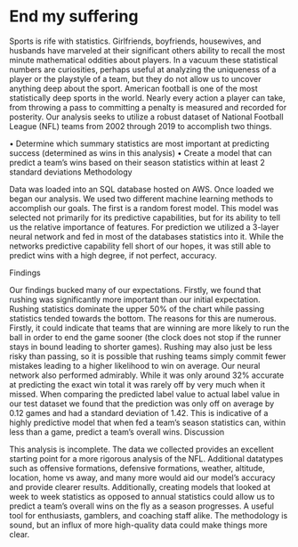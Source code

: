 # End my suffering
Sports is rife with statistics. Girlfriends, boyfriends, housewives, and husbands have marveled at their significant others ability to recall the most minute mathematical oddities about players. In a vacuum these statistical numbers are curiosities, perhaps useful at analyzing the uniqueness of a player or the playstyle of a team, but they do not allow us to uncover anything deep about the sport. American football is one of the most statistically deep sports in the world. Nearly every action a player can take, from throwing a pass to committing a penalty is measured and recorded for posterity. Our analysis seeks to utilize a robust dataset of National Football League (NFL) teams from 2002 through 2019 to accomplish two things.

• Determine which summary statistics are most important at predicting success (determined as wins in this analysis)
• Create a model that can predict a team’s wins based on their season statistics within at least 2 standard deviations
Methodology

Data was loaded into an SQL database hosted on AWS. Once loaded we began our analysis. We used two different machine learning methods to accomplish our goals. The first is a random forest model. This model was selected not primarily for its predictive capabilities, but for its ability to tell us the relative importance of features. For prediction we utilized a 3-layer neural network and fed in most of the databases statistics into it. While the networks predictive capability fell short of our hopes, it was still able to predict wins with a high degree, if not perfect, accuracy.

Findings

Our findings bucked many of our expectations. Firstly, we found that rushing was significantly more important than our initial expectation. Rushing statistics dominate the upper 50% of the chart while passing statistics tended towards the bottom. The reasons for this are numerous. Firstly, it could indicate that teams that are winning are more likely to run the ball in order to end the game sooner (the clock does not stop if the runner stays in bound leading to shorter games). Rushing may also just be less risky than passing, so it is possible that rushing teams simply commit fewer mistakes leading to a higher likelihood to win on average.
Our neural network also performed admirably. While it was only around 32% accurate at predicting the exact win total it was rarely off by very much when it missed. When comparing the predicted label value to actual label value in our test dataset we found that the prediction was only off on average by 0.12 games and had a standard deviation of 1.42. This is indicative of a highly predictive model that when fed a team’s season statistics can, within less than a game, predict a team’s overall wins.
Discussion

This analysis is incomplete. The data we collected provides an excellent starting point for a more rigorous analysis of the NFL. Additional datatypes such as offensive formations, defensive formations, weather, altitude, location, home vs away, and many more would aid our model’s accuracy and provide clearer results. Additionally, creating models that looked at week to week statistics as opposed to annual statistics could allow us to predict a team’s overall wins on the fly as a season progresses. A useful tool for enthusiasts, gamblers, and coaching staff alike. The methodology is sound, but an influx of more high-quality data could make things more clear.
